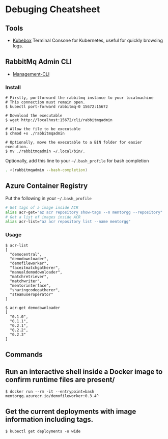 # Debuging Cheatsheet

## Tools

- [Kubebox](https://github.com/astefanutti/kubebox)
    Terminal Consone for Kubernetes, useful for quickly browsing logs.


## RabbitMq Admin CLI

- [Management-CLI](https://www.rabbitmq.com/management-cli.html)

### Install

```shell
# Firstly, portforward the rabbitmq instance to your localmachine
# This connection must remain open.
$ kubectl port-forward rabbitmq-0 15672:15672

# Download the executable
$ wget http://localhost:15672/cli/rabbitmqadmin

# Allow the file to be executable
$ chmod +x ./rabbitmqadmin

# Optionally, move the executable to a BIN folder for easier execution.
$ mv ./rabbitmqadmin ~/.local/bin/.

```

Optionally, add this line to your `~/.bash_profile` for bash completion
```bash
. <(rabbitmqadmin --bash-completion)
```

## Azure Container Registry

Put the following in your `~/.bash_profile`

```bash
# Get tags of a image inside ACR
alias acr-get="az acr repository show-tags --n mentorgg --repository"
# Get a list of images inside ACR
alias acr-list="az acr repository list --name mentorgg"
```

### Usage

```shell
$ acr-list
[
  "democentral",
  "demodownloader",
  "demofileworker",
  "faceitmatchgatherer",
  "manualdemodownloader",
  "matchretriever",
  "matchwriter",
  "mentorinterface",
  "sharingcodegatherer",
  "steamuseroperator"
]

$ acr-get demodownloader
[
  "0.1.0",
  "0.1.1",
  "0.2.1",
  "0.2.2",
  "0.2.3"
]

```

## Commands

## Run an interactive shell inside a Docker image to confirm runtime files are present/

```shell
$ docker run --rm -it --entrypoint=bash mentorgg.azurecr.io/demofileworker:0.3.4^
```

## Get the current deployments with image information including tags.

```
$ kubectl get deployments -o wide
```


